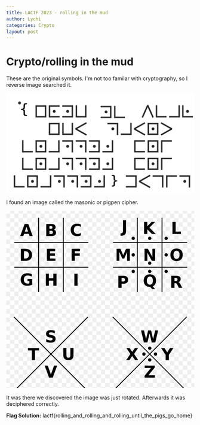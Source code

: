 ```yaml
---
title: LACTF 2023 - rolling in the mud
author: Lychi
categories: Crypto
layout: post
---
```


# Crypto/rolling in the mud

These are the original symbols. I'm not too familar with cryptography, so I reverse image searched it.

![cipher](/uploads/2023-02-25/cipher.png)

I found an image called the masonic or pigpen cipher.

![MasonicCode](/uploads/2023-02-25/MasonicCode.png)

It was there we discovered the image was just rotated. Afterwards it was deciphered correctly.

**Flag Solution:**
lactf{rolling_and_rolling_and_rolling_until_the_pigs_go_home}
